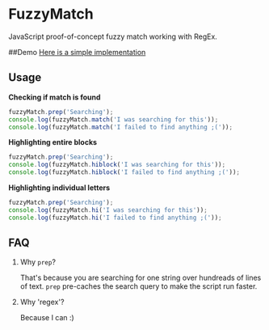 FuzzyMatch
==========

JavaScript proof-of-concept fuzzy match working with RegEx.

##Demo
[Here is a simple implementation](http://unamatasanatarai.github.io/FuzzyMatch/test/index.html)

## Usage
__Checking if match is found__
```javascript
fuzzyMatch.prep('Searching');
console.log(fuzzyMatch.match('I was searching for this'));
console.log(fuzzyMatch.match('I failed to find anything ;('));
```

__Highlighting entire blocks__
```javascript
fuzzyMatch.prep('Searching');
console.log(fuzzyMatch.hiblock('I was searching for this'));
console.log(fuzzyMatch.hiblock('I failed to find anything ;('));
```

__Highlighting individual letters__
```javascript
fuzzyMatch.prep('Searching');
console.log(fuzzyMatch.hi('I was searching for this'));
console.log(fuzzyMatch.hi('I failed to find anything ;('));
```

## FAQ
1. Why `prep`?

   That's because you are searching for one string over hundreads of lines of text. `prep` pre-caches the search query to make the script run faster.

2. Why 'regex'?

   Because I can :)